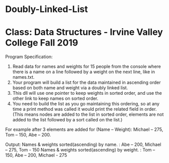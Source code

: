 # Doubly-Linked-List

# Class: Data Structures - Irvine Valley College Fall 2019

Program Specification:
1. Read data for names and weights for 15 people from the console where there is a name on a line followed by a weight on the next line, like in names.txt.
2. Your program will build a list for the data maintained in ascending order based on both name and weight via a doubly linked list.
3. This dll will use one pointer to keep weights in sorted order, and use the other link to keep names on sorted order.
4. You need to build the list as you go maintaining this ordering, so at any time a print method was called it would print the related field in order. (This means nodes are added to the list in sorted order, elements are not added to the list followed by a sort called on the list.)

For example after 3 elements are added for (Name – Weight):
Michael – 275, Tom – 150, Abe – 200.

Output:
Names & weights sorted(ascending) by name. : Abe – 200, Michael – 275, Tom - 150
Names & weights sorted(ascending) by weight. : Tom – 150, Abe – 200, Michael - 275
